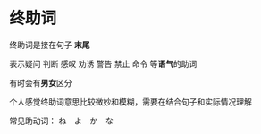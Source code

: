 # 终助词

终助词是接在句子 **末尾**

表示疑问 判断 感叹 劝诱 警告 禁止 命令 等**语气**的助词

有时会有**男女**区分

个人感觉终助词意思比较微妙和模糊，需要在结合句子和实际情况理解

常见助动词：
ね　よ　か　な

